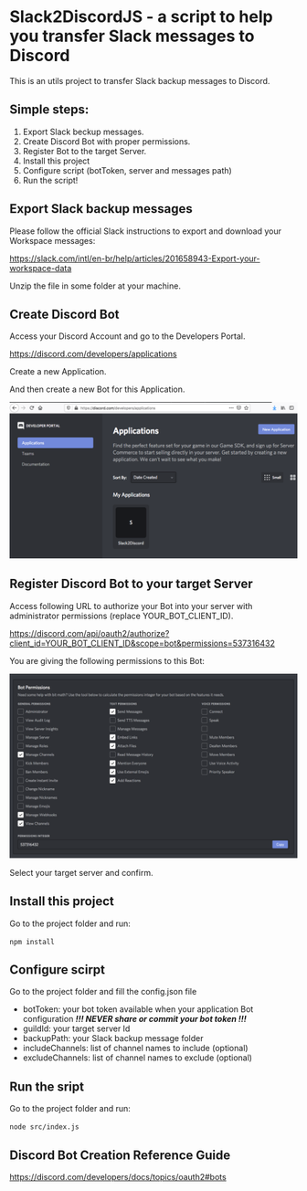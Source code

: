 # Slack2DiscordJS  - a script to help you transfer Slack messages to Discord
This is an utils project to transfer Slack backup messages to Discord.

## Simple steps:
1. Export Slack beckup messages.
2. Create Discord Bot with proper permissions.
3. Register Bot to the target Server.
4. Install this project
5. Configure script (botToken, server and messages path)
6. Run the script!

## Export Slack backup messages
Please follow the official Slack instructions to export and download your Workspace messages:

https://slack.com/intl/en-br/help/articles/201658943-Export-your-workspace-data

Unzip the file in some folder at your machine.

## Create Discord Bot

Access your Discord Account and go to the Developers Portal.

https://discord.com/developers/applications

Create a new Application.

And then create a new Bot for this Application.

![alt create_bot](/imgs/create_bot.png)

## Register Discord Bot to your target Server

Access following URL to authorize your Bot into your server with administrator permissions (replace YOUR_BOT_CLIENT_ID).

https://discord.com/api/oauth2/authorize?client_id=YOUR_BOT_CLIENT_ID&scope=bot&permissions=537316432

You are giving the following permissions to this Bot:

![alt bot_permissions](/imgs/bot_permissions.png)

Select your target server and confirm.

## Install this project
Go to the project folder and run:

`npm install`

## Configure scirpt
Go to the project folder and fill the config.json file
* botToken: your bot token available when your application Bot configuration ***!!! NEVER share or commit your bot token !!!***
* guildId: your target server Id
* backupPath: your Slack backup message folder
* includeChannels: list of channel names to include (optional)
* excludeChannels: list of channel names to exclude (optional)

## Run the sript
Go to the project folder and run:

`node src/index.js`

## Discord Bot Creation Reference Guide
https://discord.com/developers/docs/topics/oauth2#bots



